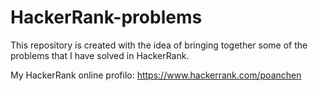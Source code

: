 # HackerRank-problems
This repository is created with the idea of bringing together some of the problems that I have solved in HackerRank. 

My HackerRank online profilo: https://www.hackerrank.com/poanchen
